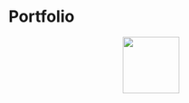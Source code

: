 # Portfolio

<div id="header" align="center">
  <img src="https://media.giphy.com/media/M9gbBd9nbDrOTu1Mqx/giphy.gif" width="100"/>
</div>
<img src="https://komarev.com/ghpvc/?username=FirstPlayerCoonfurm&style=flat-square&color=blue" alt=""/>
